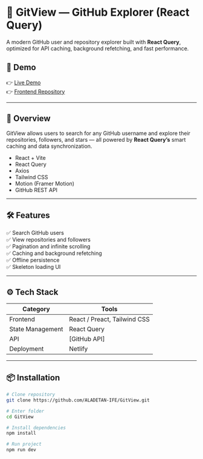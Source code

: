 # 🚀 GitView — GitHub Explorer (React Query)

A modern GitHub user and repository explorer built with **React Query**, optimized for API caching, background refetching, and fast performance.

## 📸 Demo

👉 [Live Demo](https://your-demo-link.vercel.app)  
👉 [Frontend Repository](https://github.com/ALADETAN-IFE/GitView)

---

## 🧠 Overview

GitView allows users to search for any GitHub username and explore their repositories, followers, and stars — all powered by **React Query’s** smart caching and data synchronization.
<!-- It showcases my knowledge of **[Tech Stack]** including: -->

- React + Vite  
- React Query  
- Axios  
- Tailwind CSS  
- Motion (Framer Motion)  
- GitHub REST API  

---

## 🛠️ Features

✅ Search GitHub users  
✅ View repositories and followers  
✅ Pagination and infinite scrolling  
✅ Caching and background refetching  
✅ Offline persistence  
✅ Skeleton loading UI  

---

## ⚙️ Tech Stack

| Category | Tools |
|-----------|--------|
| Frontend | React / Preact, Tailwind CSS |
| State Management | React Query |
| API | [GitHub API] |
| Deployment | Netlify |

---

## 📦 Installation

```bash
# Clone repository
git clone https://github.com/ALADETAN-IFE/GitView.git

# Enter folder
cd GitView

# Install dependencies
npm install

# Run project
npm run dev
